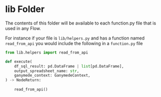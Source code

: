 # lib Folder

The contents of this folder will be available to each function.py file that is used in any Flow. 

For instance if your file is `lib/helpers.py` and has a function named `read_from_api` you would include the following in a `function.py` file

```python
from lib.helpers import read_from_api

def execute(
    df_sql_result: pd.DataFrame | list[pd.DataFrame],
    output_spreadsheet_name: str,
    ganymede_context: GanymedeContext,
) -> NodeReturn:
    
    read_from_api()

```